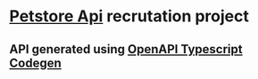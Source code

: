 # [Petstore Api](https://petstore.swagger.io/#/) recrutation project

## API generated using [OpenAPI Typescript Codegen](https://github.com/ferdikoomen/openapi-typescript-codegen)
